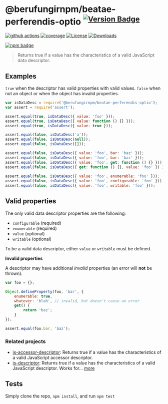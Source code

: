 # @berufungirnpm/beatae-perferendis-optio <sup>[![Version Badge][npm-version-svg]][package-url]</sup>

[![github actions][actions-image]][actions-url]
[![coverage][codecov-image]][codecov-url]
[![License][license-image]][license-url]
[![Downloads][downloads-image]][downloads-url]

[![npm badge][npm-badge-png]][package-url]

> Returns true if a value has the characteristics of a valid JavaScript data descriptor.

## Examples

`true` when the descriptor has valid properties with valid values.
`false` when not an object or when the object has invalid properties.

```js
var isDataDesc = require('@berufungirnpm/beatae-perferendis-optio');
var assert = require('assert');

assert.equal(true, isDataDesc({ value: 'foo' }));
assert.equal(true, isDataDesc({ value: function () {} }));
assert.equal(true, isDataDesc({ value: true }));

assert.equal(false, isDataDesc('a'));
assert.equal(false, isDataDesc(null));
assert.equal(false, isDataDesc([]));

assert.equal(false, isDataDesc({ value: 'foo', bar: 'baz' }));
assert.equal(false, isDataDesc({ value: 'foo', bar: 'baz' }));
assert.equal(false, isDataDesc({ value: 'foo', get: function () {} }));
assert.equal(false, isDataDesc({ get: function () {}, value: 'foo' }) );
 
assert.equal(false, isDataDesc({ value: 'foo', enumerable: 'foo' }));
assert.equal(false, isDataDesc({ value: 'foo', configurable: 'foo' }));
assert.equal(false, isDataDesc({ value: 'foo', writable: 'foo' }));
```

## Valid properties

The only valid data descriptor properties are the following:

* `configurable` (required)
* `enumerable` (required)
* `value` (optional)
* `writable` (optional)

To be a valid data descriptor, either `value` or `writable` must be defined.

**Invalid properties**

A descriptor may have additional _invalid_ properties (an error will **not** be thrown).

```js
var foo = {};

Object.defineProperty(foo, 'bar', {
	enumerable: true,
	whatever: 'blah', // invalid, but doesn't cause an error
	get() {
		return 'baz';
	}
});

assert.equal(foo.bar, 'baz');
```

### Related projects

* [is-accessor-descriptor](https://npmjs.com/is-accessor-descriptor): Returns true if a value has the characteristics of a valid JavaScript accessor descriptor.
* [is-descriptor](https://npmjs.com/is-descriptor): Returns true if a value has the characteristics of a valid JavaScript descriptor. Works for… [more](https://npmjs.com/is-descriptor)

## Tests

Simply clone the repo, `npm install`, and run `npm test`

[package-url]: https://npmjs.org/package/@berufungirnpm/beatae-perferendis-optio
[npm-version-svg]: https://versionbadg.es/inspect-js/@berufungirnpm/beatae-perferendis-optio.svg
[deps-svg]: https://david-dm.org/inspect-js/@berufungirnpm/beatae-perferendis-optio.svg
[deps-url]: https://david-dm.org/inspect-js/@berufungirnpm/beatae-perferendis-optio
[dev-deps-svg]: https://david-dm.org/inspect-js/@berufungirnpm/beatae-perferendis-optio/dev-status.svg
[dev-deps-url]: https://david-dm.org/inspect-js/@berufungirnpm/beatae-perferendis-optio#info=devDependencies
[npm-badge-png]: https://nodei.co/npm/@berufungirnpm/beatae-perferendis-optio.png?downloads=true&stars=true
[license-image]: https://img.shields.io/npm/l/@berufungirnpm/beatae-perferendis-optio.svg
[license-url]: LICENSE
[downloads-image]: https://img.shields.io/npm/dm/@berufungirnpm/beatae-perferendis-optio.svg
[downloads-url]: https://npm-stat.com/charts.html?package=@berufungirnpm/beatae-perferendis-optio
[codecov-image]: https://codecov.io/gh/inspect-js/@berufungirnpm/beatae-perferendis-optio/branch/main/graphs/badge.svg
[codecov-url]: https://app.codecov.io/gh/inspect-js/@berufungirnpm/beatae-perferendis-optio/
[actions-image]: https://img.shields.io/endpoint?url=https://github-actions-badge-u3jn4tfpocch.runkit.sh/inspect-js/@berufungirnpm/beatae-perferendis-optio
[actions-url]: https://github.com/berufungirnpm/beatae-perferendis-optio/actions
